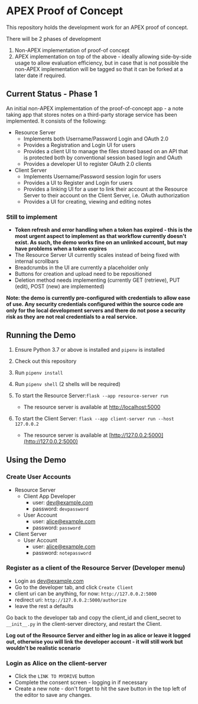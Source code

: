 # APEX Proof of Concept
This repository holds the development work for an APEX proof of concept.

There will be 2 phases of development
1. Non-APEX implementation of proof-of concept
2. APEX implementation on top of the above - ideally allowing side-by-side usage to allow evaluation efficiency, but in case that is not possible the non-APEX implementation will be tagged so that it can be forked at a later date if required.

## Current Status - Phase 1
An initial non-APEX implementation of the proof-of-concept app - a note taking app that stores notes on a third-party storage service has been implemented. It consists of the following:
* Resource Server
    * Implements both Username/Password Login and OAuth 2.0 
    * Provides a Registration and Login UI for users
    * Provides a client UI to manage the files stored based on an API that is protected both by conventional session based login and OAuth
    * Provides a developer UI to register OAuth 2.0 clients
* Client Server
    * Implements Username/Password session login for users
    * Provides a UI to Register and Login for users
    * Provides a linking UI for a user to link their account at the Resource Server to their account on the Client Server, i.e. OAuth authorization
    * Provides a UI for creating, viewing and editing notes

### Still to implement
* __Token refresh and error handling when a token has expired - this is the most urgent aspect to implement as that workflow currently doesn't exist. As such, the demo works fine on an unlinked account, but may have problems when a token expires__
* The Resource Server UI currently scales instead of being fixed with internal scrollbars
* Breadcrumbs in the UI are currently a placeholder only
* Buttons for creation and upload need to be repositioned
* Deletion method needs implementing (currently GET (retrieve), PUT (edit), POST (new) are implemented)

__Note: the demo is currently pre-configured with credentials to allow ease of use. Any security credentials configured within the source code are only for the local development servers and there do not pose a security risk as they are not real credentials to a real service.__

## Running the Demo
1. Ensure Python 3.7 or above is installed and `pipenv` is installed
2. Check out this repository
3. Run `pipenv install`
4. Run `pipenv shell` (2 shells will be required)
5. To start the Resource Server:`flask --app resource-server run`
    * The resource server is available at [http://localhost:5000](http://localhost:5000)

6. To start the Client Server: `flask --app client-server run --host 127.0.0.2`
    * The resource server is available at [http://127.0.0.2:5000](http://127.0.0.2:5000)

## Using the Demo

### Create User Accounts
* Resource Server
    * Client App Developer
        * user: dev@example.com
        * password: `devpassword`
    * User Account
        * user: alice@example.com
        * password: `password`
* Client Server
    * User Account
        * user: alice@example.com
        * password: `notepassword`

### Register as a client of the Resource Server (Developer menu)
* Login as dev@example.com
* Go to the developer tab, and click `Create Client`
* client uri can be anything, for now: `http://127.0.0.2:5000`
* redirect uri: `http://127.0.0.2:5000/authorize`
* leave the rest a defaults

Go back to the developer tab and copy the client_id and client_secret to `__init__.py` in the client-server directory, and restart the Client.

__Log out of the Resource Server and either log in as alice or leave it logged out, otherwise you will link the developer account - it will still work but wouldn't be realistic scenario__

### Login as Alice on the client-server
* Click the `LINK TO MYDRIVE` button
* Complete the consent screen - logging in if necessary
* Create a new note - don't forget to hit the save button in the top left of the editor to save any changes.



